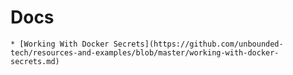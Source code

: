 # Docs
    * [Working With Docker Secrets](https://github.com/unbounded-tech/resources-and-examples/blob/master/working-with-docker-secrets.md)